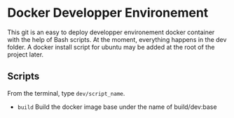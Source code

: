 # Docker Developper Environement

This git is an easy to deploy developper environement docker container with the help of Bash scripts.
At the moment, everything happens in the dev folder. A docker install script for ubuntu may be added at the root of the project later.

## Scripts

From the terminal, type `dev/script_name`.

- `build` Build the docker image base under the name of build/dev:base


